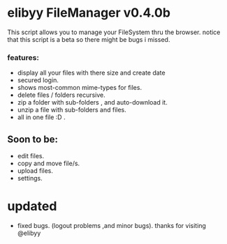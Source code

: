 elibyy FileManager v0.4.0b
==================

This script allows you to manage your FileSystem thru the browser.
notice that this script is a beta so there might be bugs i missed.
### features:
* display all your files with there size and create date
* secured login.
* shows most-common mime-types for files.
* delete files / folders recursive.
* zip a folder with sub-folders , and auto-download it.
* unzip a file with sub-folders and files.
* all in one file :D .

## Soon to be:
* edit files.
* copy and move file/s.
* upload files.
* settings.

# updated
* fixed bugs.
(logout problems ,and minor bugs).
thanks for visiting 
@elibyy